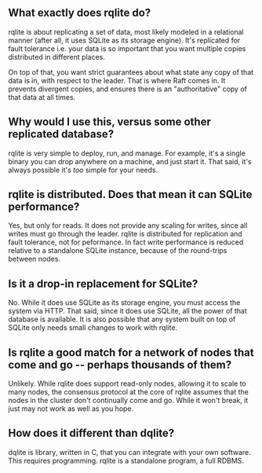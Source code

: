 ## What exactly does rqlite do?
rqlite is about replicating a set of data, most likely modeled in a relational manner (after all, it uses SQLite as its storage engine). It's replicated for fault tolerance i.e. your data is so important that you want multiple copies distributed in different places.

On top of that, you want strict guarantees about what state any copy of that data is in, with respect to the leader. That is where Raft comes in. It prevents divergent copies, and ensures there is an "authoritative" copy of that data at all times.

## Why would I use this, versus some other replicated database?
rqlite is very simple to deploy, run, and manage. For example, it's a single binary you can drop anywhere on a machine, and just start it. That said, it's always possible it's _too_ simple for your needs.

## rqlite is distributed. Does that mean it can SQLite performance?
Yes, but only for reads. It does not provide any scaling for writes, since all writes must go through the leader. rqlite is distributed for replication and fault tolerance, not for peformance. In fact write performance is reduced relative to a standalone SQLite instance, because of the round-trips between nodes.

## Is it a drop-in replacement for SQLite?
No. While it does use SQLite as its storage engine, you must access the system via HTTP. That said, since it does use SQLite, all the power of that database is available. It is also possible that any system built on top of SQLite only needs small changes to work with rqlite.

## Is rqlite a good match for a network of nodes that come and go -- perhaps thousands of them?
Unlikely. While rqlite does support read-only nodes, allowing it to scale to many nodes, the consensus protocol at the core of rqlite assumes that the nodes in the cluster don't continually come and go. While it won't break, it just may not work as well as you hope.

## How does it different than dqlite?
dqlite is library, written in C, that you can integrate with your own software. This requires programming. rqlite is a standalone program, a full RDBMS.
